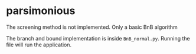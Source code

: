 # parsimonious

The screening method is not implemented. Only a basic BnB algorithm

The branch and bound implementation is inside ```BnB_normal.py```. Running the file will run the application.
